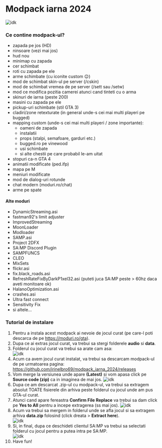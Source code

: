 # Modpack iarna 2024
![idk](https://cdn.discordapp.com/attachments/1099794450366087360/1185287367398010880/image.png?ex=658f0fe1&is=657c9ae1&hm=ea391a22a9fa7e7936493531700ad61b9a6a783226ecc60c178c1e56c1b79f4b&)
### Ce contine modpack-ul?
- zapada pe jos (HD)
- ninsoare (vezi mai jos)
- hud nou
- minimap cu zapada
- cer schimbat
- roti cu zapada pe ele
- arme schimbate (cu iconite custom 😉)
- mod de schimbat skin-ul pe server (/cskin)
- mod de schimbat vremea de pe server (/sett sau /setw)
- mod ce modifica pozitia camerei atunci cand tinteti cu o arma
- skinuri de iarna (peste 200)
- masini cu zapada pe ele
- pickup-uri schimbate (stil GTA 3)
- cladiri/zone retexturate (in general unde-s cei mai multi playeri pe bugged)
- mapping custom (unde-s cei mai multi playeri / zone importante):
  - oameni de zapada
  - instalatii
  - props (stalpi, semafoare, garduri etc.)
  - bugged.ro pe vinewood
  - usi schimbate
  - si alte chestii pe care probabil le-am uitat
- stopuri ca-n GTA 4
- animatii modificate (ped.ifp)
- mapa pe M
- meniuri modificate
- mod de dialog-uri rotunde
- chat modern (moduri.ro/chat)
- arme pe spate

#### Alte moduri
- DynamicStreaming.asi
- fastman92's limit adjuster
- ImprovedStreaming
- MoonLoader
- Modloader
- SAMP.asi
- Project 2DFX
- SA:MP Discord Plugin
- SAMPFUNCS
- CLEO
- MixSets
- flickr.asi
- fix.black_roads.asi
- RefreshRateFixByDarkP1xel32.asi (puteti juca SA:MP peste > 60hz daca aveti monitoare ok)
- HalanoOptimization.asi
- crashes.asi
- Ultra fast connect
- Sensitivity Fix
- si altele...

### Tutorial de instalare
1. Pentru a instala acest modpack ai nevoie de jocul curat (pe care-l poti descarca de pe https://moduri.ro/gta).
2. Dupa ce ai extras jocul curat, va trebui sa stergi folderele **audio** si **data**.
3. Folderul cu jocul curat va trebui sa arate cam asa:<br>
![idk](https://i.imgur.com/VE36xjI.png")
4. Acum ca avem jocul curat instalat, va trebui sa descarcam modpack-ul de pe urmatoarea pagina: https://github.com/irinelbro69/modpack_iarna_2024/releases
5. Vom merge la versiunea unde apare **(Latest)** si vom apasa click pe **Source code (zip)** ca in imaginea de mai jos.
![idk](https://i.imgur.com/Y35XyXz.png)
6. Dupa ce am descarcat .zip-ul cu modpack-ul, va trebui sa extragem absolut TOATE fisierele din arhiva peste folderul cu jocul unde am pus GTA-ul curat.
7. Atunci cand apare fereastra **Confirm File Replace** va trebui sa dam click pe **Yes to All** pentru a incepe extragerea (ss mai jos).
![idk](https://i.imgur.com/bkHRo8x.png)
8. Acum va trebui sa mergem in folderul unde se afla jocul si sa extragem arhiva **data.zip** folosind (click dreata > **Extract here**).<br>
![idk](https://i.imgur.com/xqeVO0N.png)
9. Si, in final, dupa ce deschideti clientul SA:MP va trebui sa selectati folderul cu jocul pentru a putea intra pe SA:MP.<br>
![idk](https://i.imgur.com/SWfw3r9.png)
10. Have fun!